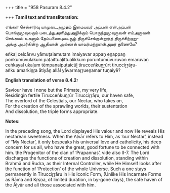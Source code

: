 +++
title = "958 Pasuram 8.4.2"

+++
**Tamil text and transliteration:**

எங்கள் செல்சார்வு யாமுடைஅமுதம் இமையவர் அப்பன் என்அப்பன்  
பொங்குமூவுலகும் படைத்துஅளித்துஅழிக்கும் பொருந்துமூவுருவன் எம்அருவன்  
செங்கயல் உகளும் தேம்பணைபுடைசூழ் திருச்செங்குன்றூர்த் திருச்சிற்றாறு-  
அங்கு அமர்கின்ற ஆதியான் அல்லால் யாவர்மற்றுஎன்அமர் துணையே?

eṅkaḷ celcārvu yāmuṭaiamutam imaiyavar appaṉ eṉappaṉ  
poṅkumūvulakum paṭaittuaḷittuaḻikkum poruntumūvuruvaṉ emaruvaṉ  
ceṅkayal ukaḷum tēmpaṇaipuṭaicūḻ tirucceṅkuṉṟūrt tirucciṟṟāṟu-  
aṅku amarkiṉṟa ātiyāṉ allāl yāvarmaṟṟueṉamar tuṇaiyē?

**English translation of verse 8.4.2:**

Saviour have I none but the Primate, my very life,  
Residingin fertile Tirucceṅkuṉṟūr Tirucciṟṟāṟu, our haven safe,  
The overlord of the Celestials, our Nectar, who takes on,  
For the creation of the sprawling worlds, their sustentation  
And dissolution, the triple forms appropriate.

**Notes:**

In the preceding song, the Lord displayed His valour and now He reveals His nectarean sweetness. When the Āḻvār refers to Him, as ‘our Nectar’, instead of “My Nectar’, it only bespeaks his universal love and catholicity, his deep concern for us all, who have the great, good fortune to be connected with him. the Progenitor of the clan of ‘Prapannas’, vide also II-7. The Lord discharges the functions of creation and dissolution, standing within Brahmā and Rudra, as their Internal Controller, while He Himself looks after the function of ‘Protection’ of the whole Universe. Such a one stays permanently in Tirucciṟṟāru in His Iconic Form, (Unlike His Incarnate Forms as Rāma and Kṛṣṇa, of limited duration, in by-gone days), the safe haven of the Āḻvār and all those associated with him.


